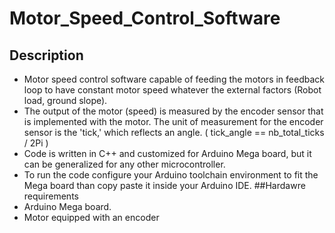 # Motor_Speed_Control_Software
## Description
- Motor speed control software capable of feeding the motors in feedback loop to have constant motor speed whatever the external factors (Robot load, ground slope).
- The output of the motor (speed) is measured by the encoder sensor that is implemented with the motor. The unit of measurement for the encoder sensor is the 'tick,' which reflects an angle. ( tick_angle == nb_total_ticks / 2Pi )
- Code is written in C++ and customized for Arduino Mega board, but it can be generalized for any other microcontroller.
- To run the code configure your Arduino toolchain environment to fit the Mega board than copy paste it inside your Arduino IDE.
##Hardawre requirements
- Arduino Mega board.
- Motor equipped with an encoder